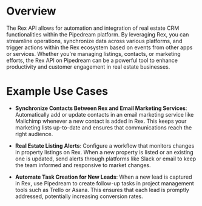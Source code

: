 # Overview

The Rex API allows for automation and integration of real estate CRM functionalities within the Pipedream platform. By leveraging Rex, you can streamline operations, synchronize data across various platforms, and trigger actions within the Rex ecosystem based on events from other apps or services. Whether you're managing listings, contacts, or marketing efforts, the Rex API on Pipedream can be a powerful tool to enhance productivity and customer engagement in real estate businesses.

# Example Use Cases

- **Synchronize Contacts Between Rex and Email Marketing Services**: Automatically add or update contacts in an email marketing service like Mailchimp whenever a new contact is added in Rex. This keeps your marketing lists up-to-date and ensures that communications reach the right audience.

- **Real Estate Listing Alerts**: Configure a workflow that monitors changes in property listings on Rex. When a new property is listed or an existing one is updated, send alerts through platforms like Slack or email to keep the team informed and responsive to market changes.

- **Automate Task Creation for New Leads**: When a new lead is captured in Rex, use Pipedream to create follow-up tasks in project management tools such as Trello or Asana. This ensures that each lead is promptly addressed, potentially increasing conversion rates.
